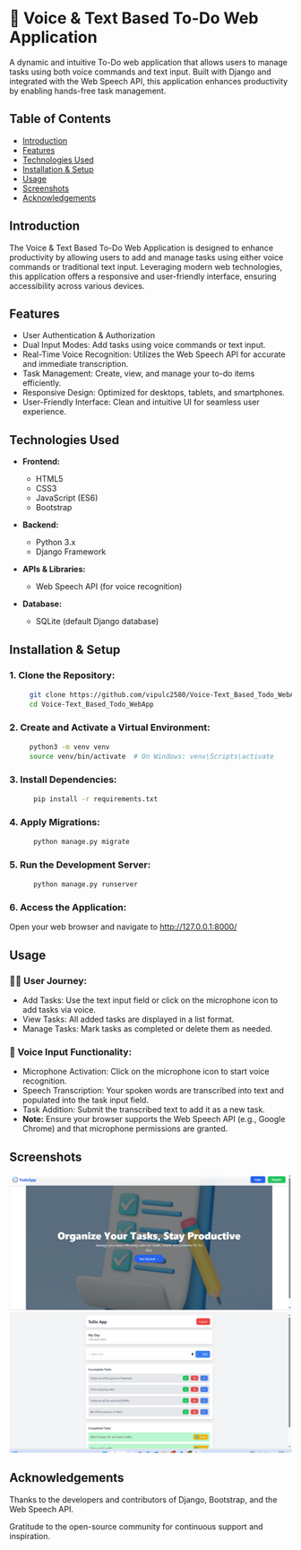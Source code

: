 # 📝 Voice & Text Based To-Do Web Application
A dynamic and intuitive To-Do web application that allows users to manage tasks using both voice commands and text input. Built with Django and integrated with the Web Speech API, this application enhances productivity by enabling hands-free task management.

## Table of Contents
- [Introduction](#introduction)
- [Features](#features)
- [Technologies Used](#technologies-used)
- [Installation & Setup](#installation--setup)
- [Usage](#usage)
- [Screenshots](#screenshots)
- [Acknowledgements](#acknowledgements)

## Introduction

The Voice & Text Based To-Do Web Application is designed to enhance productivity by allowing users to add and manage tasks using either voice commands or traditional text input. Leveraging modern web technologies, this application offers a responsive and user-friendly interface, ensuring accessibility across various devices.

## Features
- User Authentication & Authorization  
- Dual Input Modes: Add tasks using voice commands or text input.
- Real-Time Voice Recognition: Utilizes the Web Speech API for accurate and immediate transcription.
- Task Management: Create, view, and manage your to-do items efficiently.
- Responsive Design: Optimized for desktops, tablets, and smartphones.
- User-Friendly Interface: Clean and intuitive UI for seamless user experience.

## Technologies Used
- **Frontend:**
  - HTML5
  - CSS3
  - JavaScript (ES6)
  - Bootstrap

- **Backend:**
  - Python 3.x
  - Django Framework

- **APIs & Libraries:**
  - Web Speech API (for voice recognition)

- **Database:**
  - SQLite (default Django database)

## Installation & Setup
 ### 1. Clone the Repository:
   ```bash
        git clone https://github.com/vipulc2580/Voice-Text_Based_Todo_WebApp.git
        cd Voice-Text_Based_Todo_WebApp
  ```

### 2. Create and Activate a Virtual Environment:
 ```bash
      python3 -m venv venv
      source venv/bin/activate  # On Windows: venv\Scripts\activate
```

### 3. Install Dependencies:
```bash
      pip install -r requirements.txt
```

### 4. Apply Migrations:
```bash
      python manage.py migrate
```

### 5. Run the Development Server:
```bash
      python manage.py runserver
```

### 6. Access the Application:
 Open your web browser and navigate to http://127.0.0.1:8000/

## Usage

### 🧑‍💼 User Journey:
  - Add Tasks: Use the text input field or click on the microphone icon to add tasks via voice.
  - View Tasks: All added tasks are displayed in a list format.
  - Manage Tasks: Mark tasks as completed or delete them as needed.

### 🎤 Voice Input Functionality:
  - Microphone Activation: Click on the microphone icon to start voice recognition.
  - Speech Transcription: Your spoken words are transcribed into text and populated into the task input field.
  - Task Addition: Submit the transcribed text to add it as a new task.
  - **Note:** Ensure your browser supports the Web Speech API (e.g., Google Chrome) and that microphone permissions are granted.

## Screenshots
![Todo Banner Home](https://github.com/vipulc2580/Voice-Text_Based_Todo_WebApp/blob/main/screenshots/homePage.png)  
![Todo Banner User DashBoard](https://github.com/vipulc2580/Voice-Text_Based_Todo_WebApp/blob/main/screenshots/user_dashbaord.png)

## Acknowledgements
Thanks to the developers and contributors of Django, Bootstrap, and the Web Speech API.

Gratitude to the open-source community for continuous support and inspiration.

